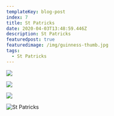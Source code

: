 ```yaml
---
templateKey: blog-post
index: 7
title: St Patricks
date: 2020-04-03T13:48:59.446Z
description: St Patricks
featuredpost: true
featuredimage: /img/guinness-thumb.jpg
tags:
  - St Patricks
---
```

![](/img/final-st-pats.001.jpeg)

![](/img/final-st-pats.002.jpeg)

![](/img/final-st-pats.004.jpeg)

![St Patricks](/img/final-st-pats.005.jpeg "St Patricks")
